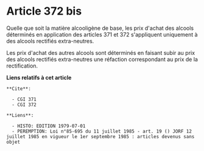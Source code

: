 # Article 372 bis

Quelle que soit la matière alcooligène de base, les prix d'achat des alcools déterminés en application des articles 371 et
372 s'appliquent uniquement à des alcools rectifiés extra-neutres.

Les prix d'achat des autres alcools sont déterminés en faisant subir au prix des alcools rectifiés extra-neutres une
réfaction correspondant au prix de la rectification.

**Liens relatifs à cet article**

	**Cite**:

	  - CGI 371
	  - CGI 372

	**Liens**:

	  - HISTO: EDITION 1979-07-01
	  - PEREMPTION: Loi n°85-695 du 11 juillet 1985 - art. 19 () JORF 12 juillet 1985 en vigueur le 1er septembre 1985 : articles devenus sans objet
